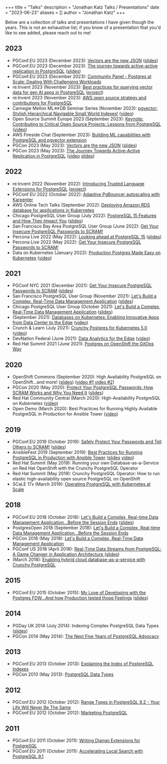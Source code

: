 +++
title = "Talks"
description = "Jonathan Katz Talks / Presentations"
date = "2023-06-23"
aliases = []
author = "Jonathan Katz"
+++

Below are a collection of talks and presentations I have given though the years. This is not an exhaustive list; if you know of a presentation that you'd like to see added, please reach out to me!

## 2023

- PGConf.EU 2023 (December 2023): [Vectors are the new JSON](https://www.postgresql.eu/events/pgconfeu2023/schedule/session/4592-vectors-are-the-new-json/) ([slides](https://www.postgresql.eu/events/pgconfeu2023/sessions/session/4592/slides/435/pgconfeu2023_vectors.pdf))
- PGConf.EU 2023 (December 2023): [The journey towards active-active replication in PostgreSQL](https://www.postgresql.eu/events/pgconfeu2023/schedule/session/4783-the-journey-towards-active-active-replication-in-postgresql/) ([slides](https://www.postgresql.eu/events/pgconfeu2023/sessions/session/4783/slides/434/pgconfeu2023_active_active.pdf))
- PGConf.EU 2023 (December 2023): [Community Panel - Postgres at Scale: Dealing With Challenging Workloads
](https://www.postgresql.eu/events/pgconfeu2023/schedule/session/4688-community-panel-postgres-at-scale-dealing-with-challenging-workloads/)
- re:Invent 2023 (November 2023): [Best practices for querying vector data for gen AI apps in PostgreSQL](https://www.youtube.com/watch?v=PhIC4JlYg7A&ab_channel=AWSEvents) ([project](https://github.com/pgvector/pgvector/))
- re:Invent 2023 (November 2023): [AWS open source strategy and contributions for PostgreSQL](https://www.youtube.com/watch?v=kfJKR54arl0&ab_channel=AWSEvents)
- Carnegie Mellon ML<=>DB Seminar Series (November 2023): [pgvector: Stylish Hierarchical Navigable Small World Indexes!](https://db.cs.cmu.edu/events/ml-db-2023-pgvector-stylish-hierarchical-navigable-small-world-indexes-jonathan-katz/) ([video](https://www.youtube.com/watch?v=YU66YlZW6dA&list=PLSE8ODhjZXjYVdJKka5g3xTKfPBITrxOu&index=11&ab_channel=CMUDatabaseGroup))
- Open Source Summit Europe 2023 (September 2023): [Keynote: Contributing to Critical Open Source Projects: Lessons from PostgreSQL](https://osseu2023.sched.com/event/1Q9wG/keynote-contributing-to-critical-open-source-projects-lessons-from-postgresql-jonathan-katz-principal-product-manager-technical-amazon-web-services) ([video](https://www.youtube.com/watch?v=DSc6WTrSHSI&ab_channel=TheLinuxFoundation))
- AWS Fireside Chat (September 2023): [Building ML capabilities with PostgreSQL and pgvector extension](https://www.youtube.com/watch?v=YHXOI6o3HxA&ab_channel=AWSDevelopers)
- PGCon 2023 (May 2023): [Vectors are the new JSON](https://www.slideshare.net/jkatz05/vectors-are-the-new-json-in-postgresql) ([slides](https://www.slideshare.net/jkatz05/vectors-are-the-new-json-in-postgresql))
- PGCon 2023 (May 2023): [The Journey Towards Active-Active Replication in PostgreSQL](https://www.pgcon.org/events/pgcon_2023/schedule/session/401-the-journey-towards-active-active-replication-in-postgresql/) ([video](https://www.youtube.com/watch?v=jPp4XIY4XRw&list=PLuJmmKtsV1dNtvBe_7uJQvzHTJKBQF2pu&index=18&ab_channel=PGCon) [slides](https://www.pgcon.org/events/pgcon_2023/sessions/session/401/slides/84/pgcon_2023_active_active.pdf))

## 2022

- re:Invent 2022 (November 2022): [Introducing Trusted Language Extensions for PostgreSQL](https://www.youtube.com/watch?v=gejPKbPQh74&ab_channel=AWSEvents) ([project](https://github.com/aws/pg_tle/))
- PGConf EU 2022 (October 2022): [Adaptive PgBouncer autoscaling with Karpenter](https://www.postgresql.eu/events/pgconfeu2022/schedule/session/3891-adaptive-pgbouncer-autoscaling-with-karpenter/)
- AWS Online Tech Talks (September 2022): [Deploying Amazon RDS database for applications in Kubernetes](https://www.youtube.com/watch?v=502GPGhtXSs&ab_channel=AWSOnlineTechTalks)
- Chicago PostgreSQL User Group (July 2022): [PostgreSQL 15 Features and How They Impact You](https://www.meetup.com/chicago-postgresql-user-group/events/286846968/) ([slides](https://www.slideshare.net/jkatz05/looking-ahead-at-postgresql-15))
- San Francisco Bay Area PostgreSQL User Group (June 2022): [Get Your Insecure PostgreSQL Passwords to SCRAM!](https://www.meetup.com/postgresql-1/events/285404849/)
- Percona Live 2022 (May 2022): [Looking ahead at PostgreSQL 15](https://sched.co/10HPw) ([slides](https://www.slideshare.net/jkatz05/looking-ahead-at-postgresql-15))
- Percona Live 2022 (May 2022): [Get Your Insecure PostgreSQL Passwords to SCRAM!](https://sched.co/10HK8)
- Data on Kubernetes (January 2022): [Production Postgres Made Easy on Kubernetes](https://www.meetup.com/Data-on-Kubernetes-community/events/283071470/) ([video](https://www.youtube.com/watch?v=S1gyNjRdnD4))

## 2021

- PGConf NYC 2021 (December 2021): [Get Your Insecure PostgreSQL Passwords to SCRAM](https://postgresql.us/events/pgconfnyc2021/schedule/session/915-get-your-insecure-postgresql-passwords-to-scram/) ([slides](https://www.slideshare.net/jkatz05/get-your-insecure-postgresql-passwords-to-scram))
- San Francisco PostgreSQL User Group (November 2021): [Let's Build a Complex, Real-Time Data Management Application](https://www.meetup.com/postgresql-1/events/279619738/) ([slides](https://www.slideshare.net/jkatz05/build-a-complex-realtime-data-management-app-with-postgres-14))
- Chicago PostgreSQL User Group (October 2021): [Let's Build a Complex, Real-Time Data Management Application](https://www.meetup.com/Chicago-PostgreSQL-User-Group/events/281243702/) ([slides](https://www.slideshare.net/jkatz05/build-a-complex-realtime-data-management-app-with-postgres-14))
- (September 2021): [Databases on Kubernetes: Enabling Innovative Apps from Data Center to the Edge](https://www.crunchydata.com/videos/databases-on-kubernetes-enabling-innovative-apps-from-the-data-center-to-the-edge/) ([video](https://www.youtube.com/watch?v=-8MQBT3B2tQ))
- Crunch & Learn (July 2021): [Crunchy Postgres for Kubernetes 5.0](https://www.crunchydata.com/videos/crunch-and-learn-crunchy-postgres-for-kubernetes-5.0/) ([video](https://www.youtube.com/watch?v=IIf9WZO3K50))
- DevNation Federal (June 2021): [Data Analytics for the Edge](https://www.redhat.com/en/events/devnation-federal-2021) ([video](https://devops.com/downloads/data-analytics-for-the-edge/))
- Red Hat Summit 2021 (June 2021): [Postgres on OpenShift the GitOps Way](https://events.summit.redhat.com/widget/redhat/sum21/sessioncatalog/session/1616789772894001e9JK)

## 2020

- OpenShift Commons (September 2020): High Availability PostgreSQL on OpenShift...and more! ([slides](https://www.slideshare.net/jkatz05/high-availability-postgresql-on-openshiftand-more)) ([video #1](https://www.youtube.com/watch?v=9jbR9lZuSU0) [video #2](https://www.youtube.com/watch?v=9jbR9lZuSU0&ab_channel=OpenShift))
- PGCon 2020 (May 2020): [Protect Your PostgreSQL Passwords: How SCRAM Works and Why You Need It](https://www.pgcon.org/events/pgcon_2020/schedule/session/29-protect-your-postgresql-passwords-how-scram-works-and-why-you-need-it/) ([slides](https://www.slideshare.net/jkatz05/get-your-insecure-postgresql-passwords-to-scram))
- Red Hat Community Central (March 2020): High-Availability PostgreSQL on Kubernetes ([video](https://www.youtube.com/watch?v=kdroxlsVdrM))
- Open Demo (March 2020): Best Practices for Running Highly Available PostgreSQL in Production for Ansible Tower ([video](https://www.youtube.com/watch?v=wyFvB5j1QkI))

## 2019

- PGConf.EU 2019 (October 2019): [Safely Protect Your Passwords and Tell Others to SCRAM!](https://www.postgresql.eu/events/pgconfeu2019/schedule/session/2559-safely-protect-your-passwords-and-tell-others-to-scram/) ([slides](https://www.slideshare.net/jkatz05/safely-protect-postgresql-passwords-tell-others-to-scram))
- AnsibleFest 2019 (September 2019): [Best Practices for Running PostgreSQL in Production with Ansible Tower](https://www.ansible.com/best-practices-for-running-postgresql-in-production-with-ansible-tower) ([slides](https://www.ansible.com/hubfs//AnsibleFest%20ATL%20Slide%20Decks/Crunchy%20Data%20-%20HA%20PostgreSQL%20-%20AF.pdf) [video](https://www.ansible.com/best-practices-for-running-postgresql-in-production-with-ansible-tower))
- Red Hat Summit (May 2019): Running your own Database-as-a-Service on Red Hat OpenShift with the Crunchy PostgreSQL Operator
- Red Hat Summit (May 2019): Crunchy PostgreSQL Operator: How to run elastic high-availability open source PostgreSQL on OpenShift
- SCaLE 17x (March 2019): [Operating PostgreSQL with Kubernetes at Scale](https://www.socallinuxexpo.org/scale/17x/presentations/operating-postgresql-kubernetes-scale)

## 2018

- PGConf.EU 2018 (October 2018): [Let's Build a Complex, Real-time Data Management Application...Before the Session Ends](https://www.postgresql.eu/events/pgconfeu2018/schedule/session/1992-lets-build-a-complex-real-time-data-management-applicationbefore-the-session-ends/) ([slides](https://www.slideshare.net/jkatz05/building-a-complex-realtime-data-management-application))
- PostgresOpen 2018 (September 2018): [Let's Build a Complex, Real-time Data Management Application...Before the Session Ends](https://postgresql.us/events/pgopen2018/schedule/session/487-lets-build-a-complex-real-time-data-management-applicationbefore-the-session-ends/)
- PGCon 2018 (May 2018): [Let's Build a Complex, Real-Time Data Management Application](https://www.pgcon.org/2018/schedule/events/1166.en.html)
- PGConf US 2018 (April 2018): [Real-Time Data Streams from PostgreSQL: A Game Changer in Application Architecture
](https://postgresconf.org/conferences/2018/program/proposals/postgresql-logical-replication-a-game-changer-in-application-architecture) ([slides](https://postgresconf.org/system/events/document/000/000/144/logical_decoding.pdf))
- (March 2018): [Enabling hybrid cloud database-as-a-service with Crunchy PostgreSQL](https://www.brighttalk.com/webcast/17918/387369)

## 2015

- PGConf.EU 2015 (October 2015): [My Love of Developing with the Postgres FDW...And how Production tested those Feelings](https://www.postgresql.eu/events/pgconfeu2015/schedule/session/926-my-love-of-developing-with-the-postgres-fdwand-how-production-tested-those-feelings/) ([slides](https://www.slideshare.net/jkatz05/developing-and-deploying-apps-with-the-postgres-fdw))

## 2014

- PGDay UK 2014 (July 2014): Indexing Complex PostgreSQL Data Types ([slides](https://www.slideshare.net/jkatz05/explain-the-index-of-postgresql-indexes))
- PGCon 2014 (May 2014): [The Next Five Years of PostgreSQL Advocacy](https://www.pgcon.org/2014/schedule/events/641.en.html)

## 2013

- PGConf.EU 2013 (October 2013): [Explaining the Index of PostgreSQL Indexes](https://www.postgresql.eu/events/pgconfeu2013/schedule/session/406-explaining-the-index-of-postgresql-indexes/)
- PGCon 2013 (May 2013): [PostgreSQL Data Types](https://www.pgcon.org/2013/schedule/events/633.en.html)

## 2012

- PGConf.EU 2012 (October 2012): [Range Types in PostgreSQL 9.2 - Your Life Will Never Be The Same](https://www.postgresql.eu/events/pgconfeu2012/schedule/session/284-range-types-in-postgresql-92-your-life-will-never-be-the-same/)
- PGConf.EU 2012 (October 2012): [Marketing PostgreSQL](https://www.postgresql.eu/events/pgconfeu2012/schedule/session/283-marketing-postgresql/)

## 2011

- PGConf.EU 2011 (October 2011): [Writing Django Extensions for PostgreSQL](https://www.postgresql.eu/events/pgconfeu2011/schedule/session/170-writing-django-extensions-for-postgresql/)
- PGConf.EU 2011 (October 2011): [Accelerating Local Search with PostgreSQL 9.1](https://www.postgresql.eu/events/pgconfeu2011/schedule/session/171-accelerating-local-search-with-postgresql-91/)
